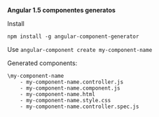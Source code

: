 **Angular 1.5 componentes generatos**

Install

`npm install -g angular-component-generator`

Use
`angular-component create my-component-name`

Generated components:

    \my-component-name
        - my-component-name.controller.js
        - my-component-name.component.js
        - my-component-name.html
        - my-component-name.style.css
        - my-component-name.controller.spec.js
